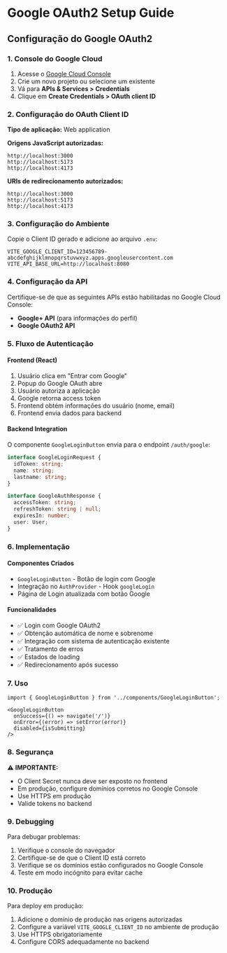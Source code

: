 # Google OAuth2 Setup Guide

## Configuração do Google OAuth2

### 1. Console do Google Cloud

1. Acesse o [Google Cloud Console](https://console.cloud.google.com/)
2. Crie um novo projeto ou selecione um existente
3. Vá para **APIs & Services > Credentials**
4. Clique em **Create Credentials > OAuth client ID**

### 2. Configuração do OAuth Client ID

**Tipo de aplicação:** Web application

**Origens JavaScript autorizadas:**
```
http://localhost:3000
http://localhost:5173
http://localhost:4173
```

**URIs de redirecionamento autorizados:**
```
http://localhost:3000
http://localhost:5173
http://localhost:4173
```

### 3. Configuração do Ambiente

Copie o Client ID gerado e adicione ao arquivo `.env`:

```env
VITE_GOOGLE_CLIENT_ID=123456789-abcdefghijklmnopqrstuvwxyz.apps.googleusercontent.com
VITE_API_BASE_URL=http://localhost:8080
```

### 4. Configuração da API

Certifique-se de que as seguintes APIs estão habilitadas no Google Cloud Console:

- **Google+ API** (para informações do perfil)
- **Google OAuth2 API**

### 5. Fluxo de Autenticação

#### Frontend (React)
1. Usuário clica em "Entrar com Google"
2. Popup do Google OAuth abre
3. Usuário autoriza a aplicação
4. Google retorna access token
5. Frontend obtém informações do usuário (nome, email)
6. Frontend envia dados para backend

#### Backend Integration
O componente `GoogleLoginButton` envia para o endpoint `/auth/google`:

```typescript
interface GoogleLoginRequest {
  idToken: string;
  name: string;
  lastname: string;
}

interface GoogleAuthResponse {
  accessToken: string;
  refreshToken: string | null;
  expiresIn: number;
  user: User;
}
```

### 6. Implementação

#### Componentes Criados
- `GoogleLoginButton` - Botão de login com Google
- Integração no `AuthProvider` - Hook `googleLogin`
- Página de Login atualizada com botão Google

#### Funcionalidades
- ✅ Login com Google OAuth2
- ✅ Obtenção automática de nome e sobrenome
- ✅ Integração com sistema de autenticação existente
- ✅ Tratamento de erros
- ✅ Estados de loading
- ✅ Redirecionamento após sucesso

### 7. Uso

```tsx
import { GoogleLoginButton } from '../components/GoogleLoginButton';

<GoogleLoginButton
  onSuccess={() => navigate('/')}
  onError={(error) => setError(error)}
  disabled={isSubmitting}
/>
```

### 8. Segurança

⚠️ **IMPORTANTE:**
- O Client Secret nunca deve ser exposto no frontend
- Em produção, configure domínios corretos no Google Console
- Use HTTPS em produção
- Valide tokens no backend

### 9. Debugging

Para debugar problemas:

1. Verifique o console do navegador
2. Certifique-se de que o Client ID está correto
3. Verifique se os domínios estão configurados no Google Console
4. Teste em modo incógnito para evitar cache

### 10. Produção

Para deploy em produção:

1. Adicione o domínio de produção nas origens autorizadas
2. Configure a variável `VITE_GOOGLE_CLIENT_ID` no ambiente de produção
3. Use HTTPS obrigatoriamente
4. Configure CORS adequadamente no backend
